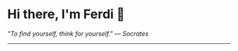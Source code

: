 <h1>Hi there, I'm Ferdi 👋</h1>

<p><em>
  "To find yourself, think for yourself." — Socrates
</em></p>

---
